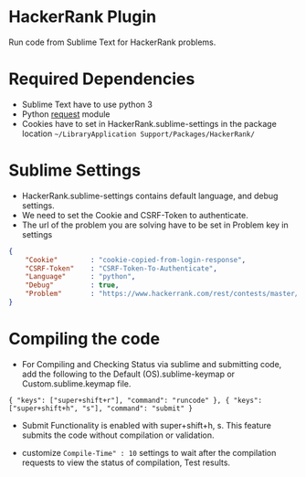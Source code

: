 # HackerRank Plugin
Run code from Sublime Text for HackerRank problems.  

# Required Dependencies

* Sublime Text have to use python 3
* Python [request](https://github.com/kennethreitz/requests) module
* Cookies have to set in HackerRank.sublime-settings in the package location `~/LibraryApplication Support/Packages/HackerRank/`


# Sublime Settings

* HackerRank.sublime-settings contains default language, and debug settings.
* We need to set the Cookie and CSRF-Token to authenticate.
* The url of the problem you are solving have to be set in Problem key in settings

```json
{
	"Cookie" 		: "cookie-copied-from-login-response",
	"CSRF-Token"	: "CSRF-Token-To-Authenticate",
	"Language"		: "python",
	"Debug"			: true,
	"Problem"		: "https://www.hackerrank.com/rest/contests/master/challenges/simple-array-sum/compile_tests"	
}
```

# Compiling the code

* For Compiling and Checking Status via sublime and submitting code, add the following to the Default (OS).sublime-keymap or Custom.sublime.keymap file.

 `{ "keys": ["super+shift+r"], "command": "runcode" },
  { "keys": ["super+shift+h", "s"], "command": "submit" }`

* Submit Functionality is enabled with super+shift+h, s. This feature submits the code without compilation or validation.

* customize `Compile-Time" : 10` settings to wait after the compilation requests to view the status of compilation, Test results.
